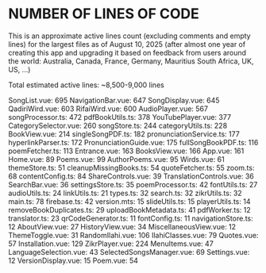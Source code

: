 

# NUMBER OF LINES OF CODE

This is an approximate active lines count (excluding comments and empty lines) for the largest files as of August 10, 2025 
(after almost one year of creating this app and upgrading it based on feedback from users around the world: 
Australia, Canada, France, Germany, Mauritius South Africa, UK, US, ...)

Total estimated active lines: ~8,500-9,000 lines

SongList.vue: 695
NavigationBar.vue: 647
SongDisplay.vue: 645
QadiriWird.vue: 603
RifaiWird.vue: 600
AudioPlayer.vue: 567
songProcessor.ts: 472
pdfBookUtils.ts: 378
YouTubePlayer.vue: 377
CategorySelector.vue: 260
songStore.ts: 244
categoryUtils.ts: 228
BookView.vue: 214
singleSongPDF.ts: 182
pronunciationService.ts: 177
hyperlinkParser.ts: 172
PronunciationGuide.vue: 175
fullSongBookPDF.ts: 116
poemFetcher.ts: 113
Entrance.vue: 163
BooksView.vue: 166
App.vue: 161
Home.vue: 89
Poems.vue: 99
AuthorPoems.vue: 95
Wirds.vue: 61
themeStore.ts: 51
cleanupMissingBooks.ts: 54
quoteFetcher.ts: 55
zoom.ts: 68
contentConfig.ts: 84
ShareControls.vue: 39
TranslationControls.vue: 36
SearchBar.vue: 36
settingsStore.ts: 35
poemProcessor.ts: 42
fontUtils.ts: 27
audioUtils.ts: 24
linkUtils.ts: 21
types.ts: 32
search.ts: 32
zikrUtils.ts: 32
main.ts: 78
firebase.ts: 42
version.mts: 15
slideUtils.ts: 15
playerUtils.ts: 14
removeBookDuplicates.ts: 29
uploadBookMetadata.ts: 41
pdfWorker.ts: 12
translator.ts: 23
qrCodeGenerator.ts: 11
fontConfig.ts: 11
navigationStore.ts: 12
AboutView.vue: 27
HistoryView.vue: 34
MiscellaneousView.vue: 12
ThemeToggle.vue: 31
RandomIlahi.vue: 106
IlahiClasses.vue: 79
Quotes.vue: 57
Installation.vue: 129
ZikrPlayer.vue: 224
MenuItems.vue: 47
LanguageSelection.vue: 43
SelectedSongsManager.vue: 69
Settings.vue: 12
VersionDisplay.vue: 15
Poem.vue: 54


